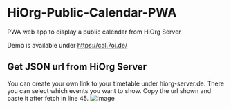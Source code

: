 # HiOrg-Public-Calendar-PWA
PWA web app to display a public calendar from HiOrg Server

Demo is available under https://cal.7oi.de/

## Get JSON url from HiOrg Server
You can create your own link to your timetable under hiorg-server.de. There you can select which events you want to show. Copy the url shown and paste it after fetch in line 45.
![image](https://github.com/gehwissenlos/HiOrg-Public-Calendar-PWA/assets/6155210/ae70140b-30aa-4642-9382-fd8e6a005eb1)
